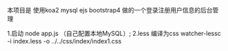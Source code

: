 本项目是 使用koa2 mysql ejs bootstrap4 做的一个登录注册用户信息的后台管理

1.启动 node app.js （自己配置本地MySQL）;
2.less 编译为css  watcher-lessc -i index.less -o ../../css/index/index1.css
